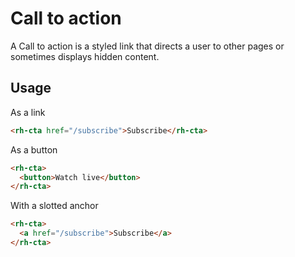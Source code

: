 # Call to action
A Call to action is a styled link that directs a user to other pages or sometimes displays hidden content.

## Usage

As a link
```html
<rh-cta href="/subscribe">Subscribe</rh-cta>
```

As a button
```html
<rh-cta>
  <button>Watch live</button>
</rh-cta>
```

With a slotted anchor
```html
<rh-cta>
  <a href="/subscribe">Subscribe</a>
</rh-cta>
```
